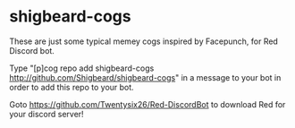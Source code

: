 # shigbeard-cogs

These are just some typical memey cogs inspired by Facepunch, for Red Discord bot.

Type "[p]cog repo add shigbeard-cogs http://github.com/Shigbeard/shigbeard-cogs" in a message to your bot in order to add this repo to your bot.

Goto https://github.com/Twentysix26/Red-DiscordBot to download Red for your discord server!